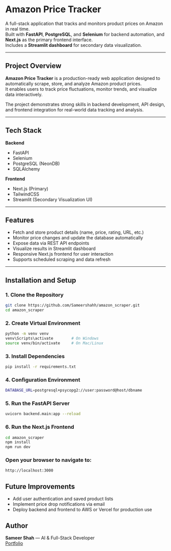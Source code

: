 # Amazon Price Tracker

A full-stack application that tracks and monitors product prices on Amazon in real time.  
Built with **FastAPI**, **PostgreSQL**, and **Selenium** for backend automation, and **Next.js** as the primary frontend interface.  
Includes a **Streamlit dashboard** for secondary data visualization.

---

## Project Overview

**Amazon Price Tracker** is a production-ready web application designed to automatically scrape, store, and analyze Amazon product prices.  
It enables users to track price fluctuations, monitor trends, and visualize data interactively.

The project demonstrates strong skills in backend development, API design, and frontend integration for real-world data tracking and analysis.

---

## Tech Stack

**Backend**
- FastAPI
- Selenium
- PostgreSQL (NeonDB)
- SQLAlchemy

**Frontend**
- Next.js (Primary)
- TailwindCSS
- Streamlit (Secondary Visualization UI)

---

## Features

- Fetch and store product details (name, price, rating, URL, etc.)
- Monitor price changes and update the database automatically
- Expose data via REST API endpoints
- Visualize results in Streamlit dashboard
- Responsive Next.js frontend for user interaction
- Supports scheduled scraping and data refresh

---

## Installation and Setup

### 1. Clone the Repository
```bash
git clone https://github.com/Sameershahh/amazon_scraper.git
cd amazon_scraper
```

### 2. Create Virtual Environment
```bash
python -m venv venv
venv\Scripts\activate        # On Windows
source venv/bin/activate     # On Mac/Linux
```

### 3. Install Dependencies
```bash
pip install -r requirements.txt
```

### 4. Configuration Environment
```bash
DATABASE_URL=postgresql+psycopg2://user:password@host/dbname
```

### 5. Run the FastAPI Server
```bash
uvicorn backend.main:app --reload
```

### 6. Run the Next.js Frontend
```bash
cd amazon_scraper
npm install
npm run dev
```

### Open your browser to navigate to:
```bash
http://localhost:3000
```

## Future Improvements
- Add user authentication and saved product lists
- Implement price drop notifications via email
- Deploy backend and frontend to AWS or Vercel for production use

## Author
**Sameer Shah** — AI & Full-Stack Developer  
[Portfolio](https://sameershah-portfolio.vercel.app/) 

